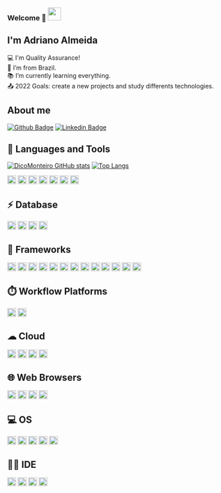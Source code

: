 ### Welcome 👋  <img src=https://github.com/TheDudeThatCode/TheDudeThatCode/blob/master/Assets/Earth.gif width="30">

<!--
**DicoMonteiro/DicoMonteiro** is a ✨ _special_ ✨ repository because its `README.md` (this file) appears on your GitHub profile.

Here are some ideas to get you started:

- 🔭 I’m currently working on ...
- 🌱 I’m currently learning ...
- 👯 I’m looking to collaborate on ...
- 🤔 I’m looking for help with ...
- 💬 Ask me about ...
- 📫 How to reach me: ...
- 😄 Pronouns: ...
- ⚡ Fun fact: ...
-->

## I'm Adriano Almeida

:computer:  I'm Quality Assurance!<br>
:house_with_garden: I’m from Brazil.<br>
:books:  I’m currently learning everything.<br>
:outbox_tray: 2022 Goals: create a new projects and study differents technologies.

## About me

[![Github Badge](https://img.shields.io/badge/-Github-000?style=flat-square&logo=Github&logoColor=white&link=https://github.com/DicoMonteiro)](https://github.com/DicoMonteiro)  [![Linkedin Badge](https://img.shields.io/badge/-LinkedIn-blue?style=flat-square&logo=Linkedin&logoColor=white&link=https://www.linkedin.com/in/adriano-barreto-monteiro-almeida)](https://www.linkedin.com/in/adriano-barreto-monteiro-almeida)


## :arrows_counterclockwise: Languages and Tools

[![DicoMonteiro GitHub stats](https://github-readme-stats.vercel.app/api?username=DicoMonteiro)](https://github.com/DicoMonteiro/github-readme-stats)
[![Top Langs](https://github-readme-stats.vercel.app/api/top-langs/?username=DicoMonteiro&layout=compact)](https://github.com/DicoMonteiro/github-readme-stats)


<code><img height="20" src="https://img.shields.io/badge/Python-FFD43B?style=for-the-badge&logo=python&logoColor=darkgreen"></code> <code><img height="20" src="https://img.shields.io/badge/HTML5-E34F26?style=for-the-badge&logo=html5&logoColor=white"></code> <code><img height="20" src="https://img.shields.io/badge/JavaScript-323330?style=for-the-badge&logo=javascript&logoColor=F7DF1E"></code> <code><img height="20" src="https://img.shields.io/badge/Ruby-CC342D?style=for-the-badge&logo=ruby&logoColor=white"></code> <code><img height="20" src="https://img.shields.io/badge/Pandas-2C2D72?style=for-the-badge&logo=pandas&logoColor=white"></code> <code><img height="20" src="https://img.shields.io/badge/json-5E5C5C?style=for-the-badge&logo=json&logoColor=white"></code> <code><img height="20" src="https://img.shields.io/badge/PLSQL-F80000?style=for-the-badge&logo=oracle&logoColor=black"></code>



## :zap: Database 

<code><img height="20" src="https://img.shields.io/badge/MySQL-00000F?style=for-the-badge&logo=mysql&logoColor=white"></code> <code><img height="20" src="https://img.shields.io/badge/PostgreSQL-316192?style=for-the-badge&logo=postgresql&logoColor=white"></code> <code><img height="20" src="https://img.shields.io/badge/MongoDB-4EA94B?style=for-the-badge&logo=mongodb&logoColor=white"></code> <code><img height="20" src="https://img.shields.io/badge/MongoDB-4EA94B?style=for-the-badge&logo=mongodb&logoColor=white"></code>


## 🚀 Frameworks 

<code><img height="20" src="https://img.shields.io/badge/Node.js-339933?style=for-the-badge&logo=nodedotjs&logoColor=white"></code> <code><img height="20" src="https://img.shields.io/badge/npm-CB3837?style=for-the-badge&logo=npm&logoColor=white"></code> <code><img height="20" src="https://img.shields.io/badge/Jupyter-F37626.svg?&style=for-the-badge&logo=Jupyter&logoColor=white"></code> <code><img height="20" src="https://img.shields.io/badge/Docker-2CA5E0?style=for-the-badge&logo=docker&logoColor=white"></code> <code><img height="20" src="https://img.shields.io/badge/conda-342B029.svg?&style=for-the-badge&logo=anaconda&logoColor=white"></code> <code><img height="20" src="https://img.shields.io/badge/Git-F05032?style=for-the-badge&logo=git&logoColor=white"></code> <code><img height="20" src="https://img.shields.io/badge/Postman-FF6C37?style=for-the-badge&logo=Postman&logoColor=white"></code> <code><img height="20" src="https://img.shields.io/badge/Insomnia-5849be?style=for-the-badge&logo=Insomnia&logoColor=white"></code> <code><img height="20" src="https://img.shields.io/badge/Selenium-43B02A?style=for-the-badge&logo=Selenium&logoColor=white"></code> <code><img height="20" src="https://img.shields.io/badge/Cypress-17202C?style=for-the-badge&logo=cypress&logoColor=white"></code> <code><img height="20" src="https://img.shields.io/badge/Mocha-8D6748?style=for-the-badge&logo=Mocha&logoColor=white"></code> <code><img height="20" src="https://img.shields.io/badge/Babel-F9DC3E?style=for-the-badge&logo=babel&logoColor=white"></code> <code><img height="20" src="https://img.shields.io/badge/chai-A30701?style=for-the-badge&logo=chai&logoColor=white"></code>

## ⏱️ Workflow Platforms

<code><img height="20" src="https://img.shields.io/badge/Jenkins-D24939?style=for-the-badge&logo=Jenkins&logoColor=white"></code> <code><img height="20" src="https://img.shields.io/badge/Jira-0052CC?style=for-the-badge&logo=Jira&logoColor=white"></code> 

## ☁ Cloud 

<code><img height="20" src="https://img.shields.io/badge/Amazon_AWS-FF9900?style=for-the-badge&logo=amazonaws&logoColor=white"></code> <code><img height="20" src="https://img.shields.io/badge/Google_Cloud-4285F4?style=for-the-badge&logo=google-cloud&logoColor=white"></code> <code><img height="20" src="https://img.shields.io/badge/microsoft%20azure-0089D6?style=for-the-badge&logo=microsoft-azure&logoColor=white"></code> <code><img height="20" src="https://img.shields.io/badge/Heroku-430098?style=for-the-badge&logo=heroku&logoColor=white"></code>

## 🌐 Web Browsers

<code><img height="20" src="https://img.shields.io/badge/Google_chrome-4285F4?style=for-the-badge&logo=Google-chrome&logoColor=white"></code> <code><img height="20" src="https://img.shields.io/badge/Firefox_Browser-FF7139?style=for-the-badge&logo=Firefox-Browser&logoColor=white"></code> <code><img height="20" src="https://img.shields.io/badge/Microsoft_Edge-0078D7?style=for-the-badge&logo=Microsoft-edge&logoColor=white"></code> <code><img height="20" src="https://img.shields.io/badge/Safari-FF1B2D?style=for-the-badge&logo=Safari&logoColor=white"></code>


## 💻 OS


<code><img height="20" src="https://img.shields.io/badge/Android-3DDC84?style=for-the-badge&logo=android&logoColor=white"></code> <code><img height="20" src="https://img.shields.io/badge/iOS-000000?style=for-the-badge&logo=ios&logoColor=white"></code> <code><img height="20" src="https://img.shields.io/badge/Windows-0078D6?style=for-the-badge&logo=windows&logoColor=white"></code> <code><img height="20" src="https://img.shields.io/badge/Ubuntu-E95420?style=for-the-badge&logo=ubuntu&logoColor=white"></code> <code><img height="20" src="https://img.shields.io/badge/mac%20os-000000?style=for-the-badge&logo=apple&logoColor=white"></code>

## 👩‍💻 IDE 

<code><img height="20" src="https://img.shields.io/badge/Visual_Studio_Code-0078D4?style=for-the-badge&logo=visual%20studio%20code&logoColor=white"></code> <code><img height="20" src="https://img.shields.io/badge/Eclipse-2C2255?style=for-the-badge&logo=eclipse&logoColor=white"></code> <code><img height="20" src="https://img.shields.io/badge/sublime_text-%23575757.svg?&style=for-the-badge&logo=sublime-text&logoColor=important"></code> <code><img height="20" src="https://img.shields.io/badge/Colab-F9AB00?style=for-the-badge&logo=googlecolab&color=525252"></code>
